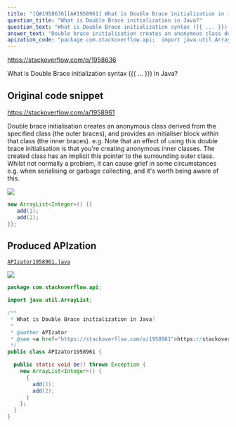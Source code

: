 ```yaml
---
title: "[Q#1958636][A#1958961] What is Double Brace initialization in Java?"
question_title: "What is Double Brace initialization in Java?"
question_text: "What is Double Brace initialization syntax ({{ ... }}) in Java?"
answer_text: "Double brace initialisation creates an anonymous class derived from the specified class (the outer braces), and provides an initialiser block within that class (the inner braces). e.g. Note that an effect of using this double brace initialisation is that you're creating anonymous inner classes. The created class has an implicit this pointer to the surrounding outer class. Whilst not normally a problem, it can cause grief in some circumstances e.g. when serialising or garbage collecting, and it's worth being aware of this."
apization_code: "package com.stackoverflow.api;  import java.util.ArrayList;  /**  * What is Double Brace initialization in Java?  *  * @author APIzator  * @see <a href=\"https://stackoverflow.com/a/1958961\">https://stackoverflow.com/a/1958961</a>  */ public class APIzator1958961 {    public static void be() throws Exception {     new ArrayList<Integer>() {       {         add(1);         add(2);       }     };   } }"
---
```


https://stackoverflow.com/q/1958636

What is Double Brace initialization syntax ({{ ... }}) in Java?



## Original code snippet

https://stackoverflow.com/a/1958961

Double brace initialisation creates an anonymous class derived from the specified class (the outer braces), and provides an initialiser block within that class (the inner braces). e.g.
Note that an effect of using this double brace initialisation is that you&#x27;re creating anonymous inner classes. The created class has an implicit this pointer to the surrounding outer class. Whilst not normally a problem, it can cause grief in some circumstances e.g. when serialising or garbage collecting, and it&#x27;s worth being aware of this.

<div class="code-logo"><img src="/stackoverflow.png" /></div>

```java
new ArrayList<Integer>() {{
   add(1);
   add(2);
}};
```

## Produced APIzation

[`APIzator1958961.java`](https://github.com/pasqualesalza/apization/raw/main/data/search/APIzator1958961.java)

<div class="code-logo"><img src="/apizator.png" /></div>

```java
package com.stackoverflow.api;

import java.util.ArrayList;

/**
 * What is Double Brace initialization in Java?
 *
 * @author APIzator
 * @see <a href="https://stackoverflow.com/a/1958961">https://stackoverflow.com/a/1958961</a>
 */
public class APIzator1958961 {

  public static void be() throws Exception {
    new ArrayList<Integer>() {
      {
        add(1);
        add(2);
      }
    };
  }
}

```